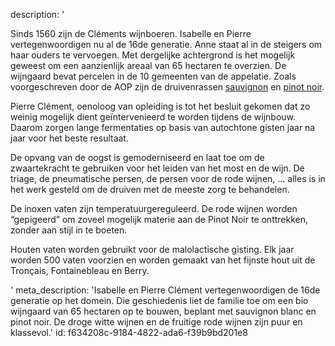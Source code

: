 description: '<p>Sinds 1560 zijn de Cléments wijnboeren. Isabelle en Pierre vertegenwoordigen nu al de 16de generatie. Anne staat al in de steigers om haar ouders te vervoegen. Met dergelijke achtergrond is het mogelijk geweest om een aanzienlijk areaal van 65 hectaren te overzien. De wijngaard bevat percelen in de 10 gemeenten van de appelatie. Zoals voorgeschreven door de AOP zijn de druivenrassen <a href="/nl/grape/sauvignon-blanc">sauvignon</a> en <a href="/nl/grape/pinot-noir">pinot noir</a>.</p><p>Pierre Clément, oenoloog van opleiding is tot het besluit gekomen dat zo weinig mogelijk dient geïntervenieerd te worden tijdens de wijnbouw. Daarom zorgen lange fermentaties op basis van autochtone gisten jaar na jaar voor het beste resultaat.</p><p>De opvang van de oogst is gemoderniseerd en laat toe om de zwaartekracht te gebruiken voor het leiden van het most en de wijn. De triage, de pneumatische persen, de persen voor de rode wijnen, … alles is in het werk gesteld om de druiven met de meeste zorg te behandelen.</p><p>De inoxen vaten zijn temperatuurgereguleerd. De rode wijnen worden “gepigeerd” om zoveel mogelijk materie aan de Pinot Noir te onttrekken, zonder aan stijl in te boeten.</p><p>Houten vaten worden gebruikt voor de malolactische gisting. Elk jaar worden 500 vaten voorzien en worden gemaakt van het fijnste hout uit de Tronçais, Fontainebleau en Berry.</p>'
meta_description: 'Isabelle en Pierre Clément vertegenwoordigen de 16de generatie op het domein. Die geschiedenis liet de familie toe om een bio wijngaard van 65 hectaren op te bouwen, beplant met sauvignon blanc en pinot noir. De droge witte wijnen en de fruitige rode wijnen zijn puur en klassevol.'
id: f634208c-9184-4822-ada6-f39b9bd201e8
